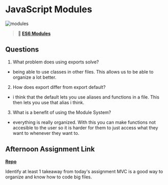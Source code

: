# JavaScript Modules

![modules](https://bcw.blob.core.windows.net/public/img/1015719031845190)

> **📖 [ES6 Modules](https://codeworksacademy.com/fs-student-guide/resources/wk3/01-Modules)**

## Questions

1. What problem does using exports solve?
- being able to use classes in other files. This allows us to be able to organize a lot better.
2. How does export differ from export default?
- i think that the default lets you use aliases and functions in a file. This then lets you use that alias i think.
3. What is a benefit of using the Module System?
- everything is really organized. With this you can make functions not accesible to the user so it is harder for them to just access what they want to whenever they want to.
## Afternoon Assignment Link

**[Repo](https://github.com/laxmeyers/game-night)**

Identify at least 1 takeaway from today's assignment
MVC is a good way to organize and know how to code big files.